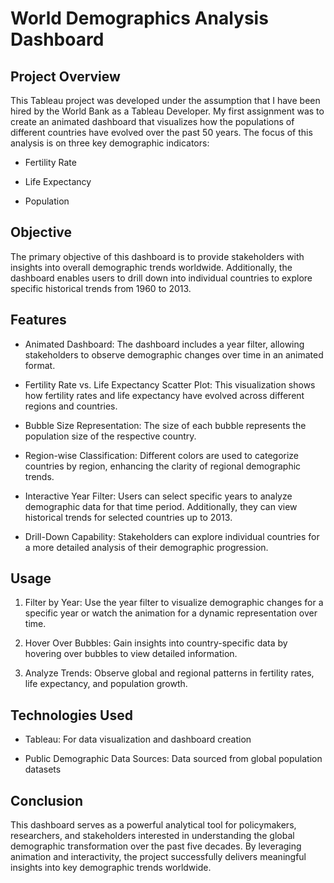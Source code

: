# World Demographics Analysis Dashboard

## Project Overview

This Tableau project was developed under the assumption that I have been hired by the World Bank as a Tableau Developer. My first assignment was to create an animated dashboard that visualizes how the populations of different countries have evolved over the past 50 years. The focus of this analysis is on three key demographic indicators:

*    Fertility Rate

*    Life Expectancy

*    Population

## Objective

The primary objective of this dashboard is to provide stakeholders with insights into overall demographic trends worldwide. Additionally, the dashboard enables users to drill down into individual countries to explore specific historical trends from 1960 to 2013.

## Features

*    Animated Dashboard: The dashboard includes a year filter, allowing stakeholders to observe demographic changes over time in an animated format.

*    Fertility Rate vs. Life Expectancy Scatter Plot: This visualization shows how fertility rates and life expectancy have evolved across different regions and countries.

*    Bubble Size Representation: The size of each bubble represents the population size of the respective country.

*    Region-wise Classification: Different colors are used to categorize countries by region, enhancing the clarity of regional demographic trends.

*    Interactive Year Filter: Users can select specific years to analyze demographic data for that time period. Additionally, they can view historical trends for selected countries up to 2013.

*    Drill-Down Capability: Stakeholders can explore individual countries for a more detailed analysis of their demographic progression.

## Usage

1. Filter by Year: Use the year filter to visualize demographic changes for a specific year or watch the animation for a dynamic representation over time.

2. Hover Over Bubbles: Gain insights into country-specific data by hovering over bubbles to view detailed information.

3. Analyze Trends: Observe global and regional patterns in fertility rates, life expectancy, and population growth.

## Technologies Used

*    Tableau: For data visualization and dashboard creation

*    Public Demographic Data Sources: Data sourced from global population datasets

## Conclusion

This dashboard serves as a powerful analytical tool for policymakers, researchers, and stakeholders interested in understanding the global demographic transformation over the past five decades. By leveraging animation and interactivity, the project successfully delivers meaningful insights into key demographic trends worldwide.

